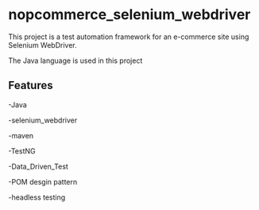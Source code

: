 # nopcommerce_selenium_webdriver
This project is a test automation framework for an e-commerce site using Selenium WebDriver.

The Java language is used in this project
## Features
-Java

-selenium_webdriver

-maven

-TestNG

-Data_Driven_Test

-POM desgin pattern

-headless testing

